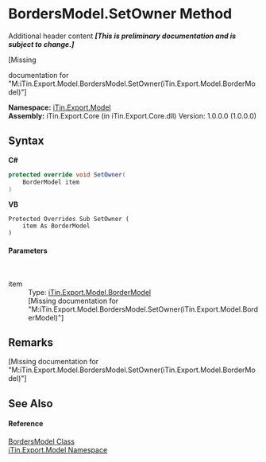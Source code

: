 # BordersModel.SetOwner Method 
Additional header content _**\[This is preliminary documentation and is subject to change.\]**_

\[Missing <summary> documentation for "M:iTin.Export.Model.BordersModel.SetOwner(iTin.Export.Model.BorderModel)"\]

**Namespace:**&nbsp;<a href="ef57ffcc-e95e-b212-5a46-9aa6f5a3511f">iTin.Export.Model</a><br />**Assembly:**&nbsp;iTin.Export.Core (in iTin.Export.Core.dll) Version: 1.0.0.0 (1.0.0.0)

## Syntax

**C#**<br />
``` C#
protected override void SetOwner(
	BorderModel item
)
```

**VB**<br />
``` VB
Protected Overrides Sub SetOwner ( 
	item As BorderModel
)
```


#### Parameters
&nbsp;<dl><dt>item</dt><dd>Type: <a href="04b726f1-3702-1320-afb3-9b21f7a89f67">iTin.Export.Model.BorderModel</a><br />\[Missing <param name="item"/> documentation for "M:iTin.Export.Model.BordersModel.SetOwner(iTin.Export.Model.BorderModel)"\]</dd></dl>

## Remarks
\[Missing <remarks> documentation for "M:iTin.Export.Model.BordersModel.SetOwner(iTin.Export.Model.BorderModel)"\]

## See Also


#### Reference
<a href="bc2c9bf4-e095-1e0c-6542-f1f0f28121a2">BordersModel Class</a><br /><a href="ef57ffcc-e95e-b212-5a46-9aa6f5a3511f">iTin.Export.Model Namespace</a><br />